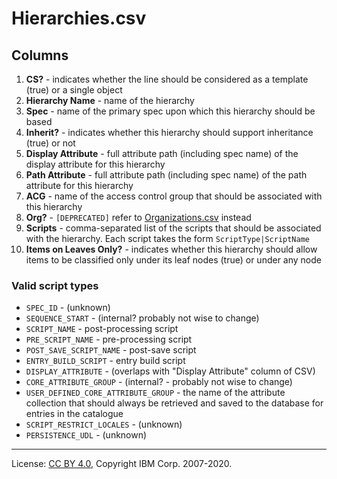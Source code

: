 <!-- SPDX-License-Identifier: CC-BY-4.0 -->
<!-- Copyright IBM Corp. 2007-2020 -->

# Hierarchies.csv

## Columns

1. **CS?** - indicates whether the line should be considered as a template (true) or a single object
1. **Hierarchy Name** - name of the hierarchy
1. **Spec** - name of the primary spec upon which this hierarchy should be based
1. **Inherit?** - indicates whether this hierarchy should support inheritance (true) or not
1. **Display Attribute** - full attribute path (including spec name) of the display attribute for this hierarchy
1. **Path Attribute** - full attribute path (including spec name) of the path attribute for this hierarchy
1. **ACG** - name of the access control group that should be associated with this hierarchy
1. **Org?** - `[DEPRECATED]` refer to [Organizations.csv](Organizations.md) instead 
1. **Scripts** - comma-separated list of the scripts that should be associated with the hierarchy.  Each script takes the form `ScriptType|ScriptName`
1. **Items on Leaves Only?** - indicates whether this hierarchy should allow items to be classified only under its leaf nodes (true) or under any node

### Valid script types

- `SPEC_ID` - (unknown)
- `SEQUENCE_START` - (internal? probably not wise to change)
- `SCRIPT_NAME` - post-processing script
- `PRE_SCRIPT_NAME` - pre-processing script
- `POST_SAVE_SCRIPT_NAME` - post-save script
- `ENTRY_BUILD_SCRIPT` - entry build script
- `DISPLAY_ATTRIBUTE` - (overlaps with "Display Attribute" column of CSV)
- `CORE_ATTRIBUTE_GROUP` - (internal? - probably not wise to change)
- `USER_DEFINED_CORE_ATTRIBUTE_GROUP` - the name of the attribute collection that should always be retrieved and saved to the database for entries in the catalogue
- `SCRIPT_RESTRICT_LOCALES` - (unknown)
- `PERSISTENCE_UDL` - (unknown)

----
License: [CC BY 4.0](https://creativecommons.org/licenses/by/4.0/),
Copyright IBM Corp. 2007-2020.

